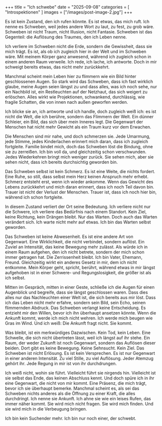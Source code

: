 +++
title = "Ich schwebe"
date = "2025-09-08"
categories = [
    "Introspektionen"
]
images = ["/images/post-image-2.jpg"]
+++

Es ist kein Zustand, den ich rufen könnte. Es ist etwas, das mich ruft. Ich nenne es Schweben, weil jedes andere Wort zu laut, zu fest, zu grob wäre. Schweben ist nicht Traum, nicht Illusion, nicht Fantasie. Schweben ist das Gegenteil: die Auflösung des Traumes, den ich Leben nenne.

Ich verliere im Schweben nicht die Erde, sondern die Gewissheit, dass sie mich trägt. Es ist, als ob ich zugleich hier in der Welt und im Schweben wäre. Mit meinem Körper ganz anwesend, während ich zugleich schon in einem anderen Raum verweile. Ich rede, ich lache, ich antworte. Doch in mir schweigt bereits etwas, das nicht mehr zurückkehrt.

Manchmal scheint mein Leben hier zu flimmern wie ein Bild hinter geschlossenen Augen. So stark wird das Schweben, dass ich fast wirklich glaube, meine Augen seien längst zu und dass alles, was ich noch sehe, nur ein Nachbild ist, ein Restleuchten auf der Netzhaut, das sich weigert zu erlöschen. Alles wirkt wie Projektionen, schwankend, durchlässig, wie fragile Schatten, die von innen nach außen geworfen werden.

Ich blicke sie an, ich antworte und ich handle, doch zugleich weiß ich: es ist nicht die Welt, die ich berühre, sondern das Flimmern der Welt. Ein dünner Schleier, ein Bild, das sich über mein Inneres legt. Die Gegenwart der Menschen hat nicht mehr Gewicht als ein Traum kurz vor dem Erwachen.

Die Menschen sind mir nahe, und doch schmerzen sie. Jede Umarmung, jede Stimme, jedes Kinderlachen erinnert mich daran, dass ich zugleich fortgleite. Familie bindet mich, doch das Schweben löst die Bindung, ohne sie zu zerreißen. Ich bin voll da, und gleichzeitig schon verschwunden. Jedes Wiederkehren bringt mich weniger zurück. Sie sehen mich, aber sie sehen nicht, dass ich bereits durchsichtig geworden bin.

Das Schweben selbst ist kein Schmerz. Es ist eine Weite, die nichts fordert. Eine Ruhe, so still, dass selbst mein Herz keinen Anspruch mehr erhebt. Schmerz entsteht erst, wenn ich wieder ankomme. Wenn das Gewicht des Lebens zurückkehrt und mich daran erinnert, dass ich noch Teil davon bin. Trauer ist nicht der Verlust der Menschen. Trauer ist, dass ich noch hier bin, während ich schon fortgleite.

In diesem Zustand verliert der Ort seine Bedeutung. Ich verliere nicht nur die Schwere, ich verliere das Bedürfnis nach einem Standort. Kein Ziel, keine Richtung, kein Drängen bleibt. Nur das Warten. Doch auch das Warten verändert sich. Ich warte nicht mehr auf etwas. Ich bin das Warten selbst geworden.

Das Schweben ist keine Abwesenheit. Es ist eine andere Art von Gegenwart. Eine Wirklichkeit, die nicht verbindet, sondern auflöst. Ein Zuviel an Intensität, das keine Bewegung mehr zulässt. Als würde ich in einem Raum aufgehen, den ich nicht betrete, sondern der mich schon immer getragen hat. Die Zerrissenheit bleibt. Ich bin Vater, Ehemann, Freund. Gleichzeitig wirkt ein anderes Gesetz in mir, dem ich nicht entkomme. Mein Körper geht, spricht, berührt, während etwas in mir längst aufgehoben ist in einer Schwere- und Regungslosigkeit, die größer ist als ich selbst.

Mitten im Gespräch, mitten in einer Geste, schließe ich die Augen für einen Augenblick und begreife, dass sie längst geschlossen waren. Dass dies alles nur das Nachleuchten einer Welt ist, die sich bereits aus mir löst. Dass ich das Leben nicht mehr erfahre, sondern sein Bild, sein Echo, seinen flimmernden Abdruck. Das Schweben verlangt keine Entscheidung. Es entzieht mir den Willen, bevor ich ihn überhaupt ansetzen könnte. Wenn die Ankunft kommt, werde ich mich nicht wehren. Ich werde mich beugen wie Gras im Wind. Und ich weiß: Die Ankunft fragt nicht. Sie kommt.

Was bleibt, ist ein merkwürdiges Dazwischen. Kein Tod, kein Leben. Eine Schwelle, die sich nicht übertreten lässt, weil ich längst auf ihr stehe. Ein Raum, der weder Zukunft ist noch Gegenwart, sondern das Auflösen dieser beiden. Dort gibt es keine Bewegung. Keine Sehnsucht. Kein Ziel. Das Schweben ist nicht Erlösung. Es ist kein Versprechen. Es ist nur Gegenwart in einer anderen Intensität. Zu viel Stille, zu viel Auflösung. Jeder Atemzug gehört ihr. Jede Regung in mir ist von ihr durchdrungen.

Ich weiß nicht, wohin sie führt. Vielleicht führt sie nirgends hin. Vielleicht ist sie selbst das Ende, das keinen Abschluss kennt. Und doch spüre ich in ihr eine Gegenwart, die nicht von mir kommt. Eine Präsenz, die mich trägt, bevor ich sie überhaupt bemerke. Manchmal scheint es, als sei das Schweben nichts anderes als die Öffnung zu einer Kraft, die alles durchdringt. Ich nenne sie Ankunft. Ich ahne sie wie ein leises Rufen, das immer näher kommt. Sie wird mich nicht fragen. Sie wird mich finden. Und sie wird mich in die Verbeugung bringen.

Ich bin kein Suchender mehr. Ich bin nur noch einer, der schwebt.
